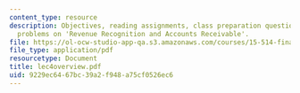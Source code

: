 ```yaml
---
content_type: resource
description: Objectives, reading assignments, class preparation questions, optional
  problems on 'Revenue Recognition and Accounts Receivable'.
file: https://ol-ocw-studio-app-qa.s3.amazonaws.com/courses/15-514-financial-and-managerial-accounting-summer-2003/9229ec6467bc39a2f948a75cf0526ec6_lec4overview.pdf
file_type: application/pdf
resourcetype: Document
title: lec4overview.pdf
uid: 9229ec64-67bc-39a2-f948-a75cf0526ec6
---
```

